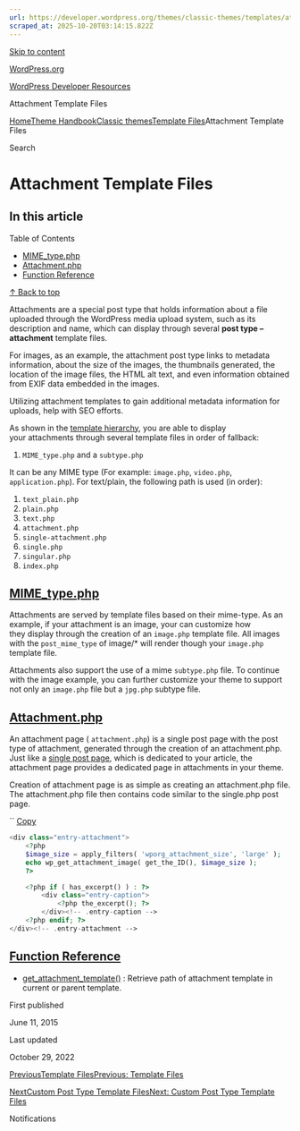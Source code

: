 ```yaml
---
url: https://developer.wordpress.org/themes/classic-themes/templates/attachment-template-files
scraped_at: 2025-10-20T03:14:15.822Z
---
```


[Skip to content](https://developer.wordpress.org/themes/classic-themes/templates/attachment-template-files/#wp--skip-link--target)

[WordPress.org](https://wordpress.org/)

[WordPress Developer Resources](https://developer.wordpress.org/)

Attachment Template Files


[Home](https://developer.wordpress.org/)[Theme Handbook](https://developer.wordpress.org/themes/)[Classic themes](https://developer.wordpress.org/themes/classic-themes/)[Template Files](https://developer.wordpress.org/themes/classic-themes/templates/)Attachment Template Files

Search

# Attachment Template Files

## In this article

Table of Contents

- [MIME\_type.php](https://developer.wordpress.org/themes/classic-themes/templates/attachment-template-files/#mime_type-php)
- [Attachment.php](https://developer.wordpress.org/themes/classic-themes/templates/attachment-template-files/#attachment-php)
- [Function Reference](https://developer.wordpress.org/themes/classic-themes/templates/attachment-template-files/#function-reference)

[↑ Back to top](https://developer.wordpress.org/themes/classic-themes/templates/attachment-template-files/#wp--skip-link--target)

Attachments are a special post type that holds information about a file uploaded through the WordPress media upload system, such as its description and name, which can display through several **post type – attachment** template files.

For images, as an example, the attachment post type links to metadata information, about the size of the images, the thumbnails generated, the location of the image files, the HTML alt text, and even information obtained from EXIF data embedded in the images.

Utilizing attachment templates to gain additional metadata information for uploads, help with SEO efforts.

As shown in the [template hierarchy](https://developer.wordpress.org/themes/basics/template-hierarchy/#visual-overview), you are able to display your attachments through several template files in order of fallback:

1. `MIME_type.php` and a `subtype.php`

It can be any MIME type (For example: `image.php`, `video.php`, `application.php`). For text/plain, the following path is used (in order):

1. `text_plain.php`
2. `plain.php`
3. `text.php`
2. `attachment.php`
3. `single-attachment.php`
4. `single.php`
5. `singular.php`
6. `index.php`

## [MIME\_type.php](https://developer.wordpress.org/themes/classic-themes/templates/attachment-template-files/\#mime_type-php)

Attachments are served by template files based on their mime-type. As an example, if your attachment is an image, your can customize how they display through the creation of an `image.php` template file. All images with the `post_mime_type` of image/\* will render though your `image.php` template file.

Attachments also support the use of a mime `subtype.php` file. To continue with the image example, you can further customize your theme to support not only an `image.php` file but a `jpg.php` subtype file.

## [Attachment.php](https://developer.wordpress.org/themes/classic-themes/templates/attachment-template-files/\#attachment-php)

An attachment page ( `attachment.php`) is a single post page with the post type of attachment, generated through the creation of an attachment.php. Just like a [single post page](https://developer.wordpress.org/themes/template-files-section/post-template-files/#single-php), which is dedicated to your article, the attachment page provides a dedicated page in attachments in your theme.

Creation of attachment page is as simple as creating an attachment.php file. The attachment.php file then contains code similar to the single.php post page.

``
[Copy](https://developer.wordpress.org/themes/classic-themes/templates/attachment-template-files/#)

```php
<div class="entry-attachment">
	<?php
	$image_size = apply_filters( 'wporg_attachment_size', 'large' );
	echo wp_get_attachment_image( get_the_ID(), $image_size );
	?>

	<?php if ( has_excerpt() ) : ?>
		<div class="entry-caption">
			<?php the_excerpt(); ?>
		</div><!-- .entry-caption -->
	<?php endif; ?>
</div><!-- .entry-attachment -->
```

## [Function Reference](https://developer.wordpress.org/themes/classic-themes/templates/attachment-template-files/\#function-reference)

- [get\_attachment\_template()](https://developer.wordpress.org/reference/functions/get_attachment_template/) : Retrieve path of attachment template in current or parent template.

First published

June 11, 2015

Last updated

October 29, 2022

[PreviousTemplate FilesPrevious: Template Files](https://developer.wordpress.org/themes/classic-themes/templates/)

[NextCustom Post Type Template FilesNext: Custom Post Type Template Files](https://developer.wordpress.org/themes/classic-themes/templates/custom-post-type-template-files/)

Notifications